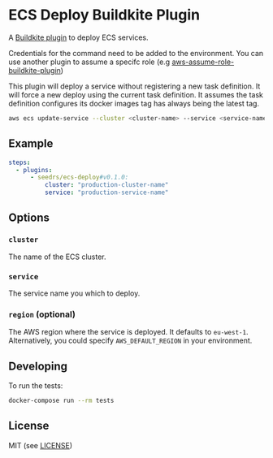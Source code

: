# ECS Deploy Buildkite Plugin

A [Buildkite plugin](https://buildkite.com/docs/agent/plugins) to deploy ECS services.

Credentials for the command need to be added to the environment. You can use
another plugin to assume a specifc role (e.g [aws-assume-role-buildkite-plugin](https://github.com/Seedrs/aws-assume-role-buildkite-plugin))

This plugin will deploy a service without registering a new task definition. It will
force a new deploy using the current task definition. It assumes the task definition
configures its docker images tag has always being the latest tag.

```bash
aws ecs update-service --cluster <cluster-name> --service <service-name> --force-new-deployment
```

## Example

```yml
steps:
  - plugins:
      - seedrs/ecs-deploy#v0.1.0:
          cluster: "production-cluster-name"
          service: "production-service-name"
```

## Options

### `cluster`

The name of the ECS cluster.

### `service`

The service name you which to deploy.

### `region` (optional)

The AWS region where the service is deployed. It defaults to `eu-west-1`.
Alternatively, you could specify `AWS_DEFAULT_REGION` in your environment.

## Developing

To run the tests:

```bash
docker-compose run --rm tests
```

## License

MIT (see [LICENSE](LICENSE))
